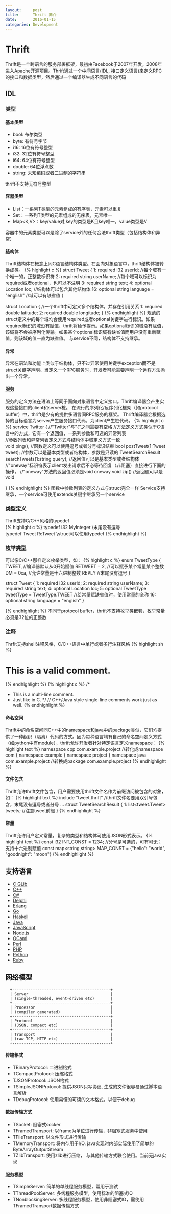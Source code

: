 ```yaml
---
layout:     post
title:      Thrift 简介
date:       2016-01-15
categories: Development
---
```


# Thrift  
Thrift是一个跨语言的服务部署框架，最初由Facebook于2007年开发，2008年进入Apache开源项目。Thrift通过一个中间语言(IDL, 接口定义语言)来定义RPC的接口和数据类型，然后通过一个编译器生成不同语言的代码

## IDL
### 类型

#### 基本类型
* bool: 布尔类型
* byte: 有符号字节
* i16: 16位有符号整型
* i32: 32位有符号整型
* i64: 64位有符号整型
* double: 64位浮点数
* string: 未知编码或者二进制的字符串
  
thrift不支持无符号整型

#### 容器类型
* List<T>：一系列T类型的元素组成的有序表，元素可以重复
* Set<T>：一系列T类型的元素组成的无序表，元素唯一
* Map<K,V>：key/value对,key的类型是K且key唯一，value类型是V
  
容器中的元素类型可以是除了service外的任何合法thrift类型（包括结构体和异常）

#### 结构体
Thrift结构体在概念上同C语言结构体类型。在面向对象语言中，thrift结构体被转换成类。
{% highlight c %}
struct Tweet {
  1: required i32 userId;                  //每个域有一个唯一的，正整数标识符
  2: required string userName;             //每个域可以标识为required或者optional，也可以不注明
  3: required string text;
  4: optional Location loc;                //结构体可以包含其他结构体
  16: optional string language = "english" //域可以有缺省值
}
 
struct Location {                          //一个thrift中可定义多个结构体，并存在引用关系
  1: required double latitude;
  2: required double longitude;
}
{% endhighlight %}
规范的struct定义中的每个域均会使用required或者optional关键字进行标识。如果required标识的域没有赋值，thrift将给予提示。如果optional标识的域没有赋值，该域将不会被序列化传输。如果某个optional标识域有缺省值而用户没有重新赋值，则该域的值一直为缺省值。
与service不同，结构体不支持继承。

#### 异常
异常在语法和功能上类似于结构体，只不过异常使用关键字exception而不是struct关键字声明。当定义一个RPC服务时，开发者可能需要声明一个远程方法抛出一个异常。

#### 服务
服务的定义方法在语法上等同于面向对象语言中定义接口。Thrift编译器会产生实现这些接口的client和server桩。
在流行的序列化/反序列化框架（如protocol buffer）中，thrift是少有的提供多语言间RPC服务的框架。
Thrift编译器会根据选择的目标语言为server产生服务接口代码，为client产生桩代码。
{% highlight c %}
service Twitter {                               //"Twitter"与"{"之间需要有空格
//方法定义方式类似于C语言中的方式，它有一个返回值，一系列参数和可选的异常列表  
//参数列表和异常列表定义方式与结构体中域定义方式一致  
  void ping(),                                    //函数定义可以使用逗号或者分号标识结束
  bool postTweet(1:Tweet tweet);                  //参数可以是基本类型或者结构体，参数是只读的
  TweetSearchResult searchTweets(1:string query); //返回值可以是基本类型或者结构体
  //"oneway"标识符表示client发出请求后不必等待回复（非阻塞）直接进行下面的操作，
  //"oneway"方法的返回值必须是void
  oneway void zip()                               //返回值可以是void
 
}
{% endhighlight %}
函数中参数列表的定义方式与struct完全一样
Service支持继承，一个service可使用extends关键字继承另一个service

### 类型定义
Thrift支持C/C++风格的typedef  
{% highlight c %}
typedef i32 MyInteger   \\末尾没有逗号  
typedef Tweet ReTweet   \\struct可以使用typedef
{% endhighlight %}

### 枚举类型
可以像C/C++那样定义枚举类型，如：
{% highlight c %}
enum TweetType {
  TWEET,       //编译器默认从0开始赋值
  RETWEET = 2, //可以赋予某个常量某个整数
  DM = 0xa,    //允许常量是十六进制整数
  REPLY        //末尾没有逗号
}
 
struct Tweet {
  1: required i32 userId;
  2: required string userName;
  3: required string text;
  4: optional Location loc;
  5: optional TweetType tweetType = TweetType.TWEET //给常量赋缺省值时，使用常量的全称
  16: optional string language = "english"
}

{% endhighlight %}
不同于protocol buffer，thrift不支持枚举类嵌套，枚举常量必须是32位的正整数

### 注释
Thrfit支持shell注释风格，C/C++语言中单行或者多行注释风格
{% highlight sh %}
# This is a valid comment.
{% endhighlight %}
{% highlight c %}
/*
* This is a multi-line comment.
* Just like in C.
*/
// C++/Java style single-line comments work just as well.
{% endhighlight %}

#### 命名空间
Thrift中的命名空间同C++中的namespace和java中的package类似，它们均提供了一种组织（隔离）代码的方式。因为每种语言均有自己的命名空间定义方式（如python中有module），thrift允许开发者针对特定语言定义namespace：
{% highlight text %}
namespace cpp com.example.project  //转化成namespace com { namespace example { namespace project {
namespace java com.example.project //转换成package com.example.project
{% endhighlight %}

#### 文件包含
Thrift允许thrift文件包含，用户需要使用thrift文件名作为前缀访问被包含的对象，如：
{% highlight text %}
include "tweet.thrift"          //thrift文件名要用双引号包含，末尾没有逗号或者分号
...
struct TweetSearchResult {
  1: list<tweet.Tweet> tweets;  //注意tweet前缀
}
{% endhighlight %}

#### 常量
Thrift允许用户定义常量，复杂的类型和结构体可使用JSON形式表示。
{% highlight text %}
const i32 INT_CONST = 1234;    //分号是可选的，可有可无；支持十六进制赋值
const map<string,string> MAP_CONST = {"hello": "world", "goodnight": "moon"}
{% endhighlight %}

## 支持语言
* [C GLib](https://thrift.apache.org/lib/c_glib)
* [C++](https://thrift.apache.org/lib/cpp)
* [C#](https://thrift.apache.org/lib/csharp)
* [Delphi](https://thrift.apache.org/lib/delphi)
* [Erlang](https://thrift.apache.org/lib/erl)
* [Go](https://thrift.apache.org/lib/go)
* [Haskell](https://thrift.apache.org/lib/hs)
* [Java](https://thrift.apache.org/lib/java)
* [JavaScript](https://thrift.apache.org/lib/js)
* [Node.js](https://thrift.apache.org/lib/nodejs)
* [OCaml](https://thrift.apache.org/lib/ocaml)
* [Perl](https://thrift.apache.org/lib/perl)
* [PHP](https://thrift.apache.org/lib/php)
* [Python](https://thrift.apache.org/lib/py)
* [Ruby](https://thrift.apache.org/lib/rb)

## 网络模型
````text
  +-------------------------------------------+
  | Server                                    |
  | (single-threaded, event-driven etc)       |
  +-------------------------------------------+
  | Processor                                 |
  | (compiler generated)                      |
  +-------------------------------------------+
  | Protocol                                  |
  | (JSON, compact etc)                       |
  +-------------------------------------------+
  | Transport                                 |
  | (raw TCP, HTTP etc)                       |
  +-------------------------------------------+
````
#### 传输格式
* TBinaryProtocol: 二进制格式
* TCompactProtocol: 压缩格式
* TJSONProtocol: JSON格式
* TSimpleJSONProtocol: 提供JSON只写协议, 生成的文件很容易通过脚本语言解析
* TDebugProtocol: 使用易懂的可读的文本格式，以便于debug
#### 数据传输方式
* TSocket: 阻塞式socker
* TFramedTransport: 以frame为单位进行传输，非阻塞式服务中使用
* TFileTransport: 以文件形式进行传输
* TMemoryTransport: 将内存用于I/O. java实现时内部实际使用了简单的ByteArrayOutputStream
* TZlibTransport: 使用zlib进行压缩， 与其他传输方式联合使用。当前无java实现
#### 服务模型
* TSimpleServer: 简单的单线程服务模型，常用于测试
* TThreadPoolServer: 多线程服务模型，使用标准的阻塞式IO
* TNonblockingServer: 多线程服务模型，使用非阻塞式IO，需使用TFramedTransport数据传输方式